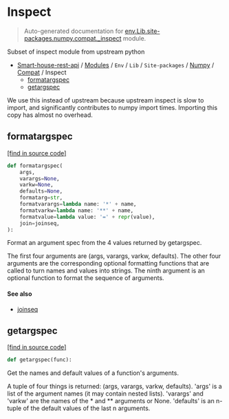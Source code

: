 # Inspect

> Auto-generated documentation for [env.Lib.site-packages.numpy.compat._inspect](..\..\..\..\..\..\env\Lib\site-packages\numpy\compat\_inspect.py) module.

Subset of inspect module from upstream python

- [Smart-house-rest-api](..\..\..\..\..\README.md#description) / [Modules](..\..\..\..\..\MODULES.md#smart-house-rest-api-modules) / `Env` / `Lib` / `Site-packages` / [Numpy](..\index.md#numpy) / [Compat](index.md#compat) / Inspect
    - [formatargspec](#formatargspec)
    - [getargspec](#getargspec)

We use this instead of upstream because upstream inspect is slow to import, and
significantly contributes to numpy import times. Importing this copy has almost
no overhead.

## formatargspec

[[find in source code]](..\..\..\..\..\..\env\Lib\site-packages\numpy\compat\_inspect.py#L140)

```python
def formatargspec(
    args,
    varargs=None,
    varkw=None,
    defaults=None,
    formatarg=str,
    formatvarargs=lambda name: '*' + name,
    formatvarkw=lambda name: '**' + name,
    formatvalue=lambda value: '=' + repr(value),
    join=joinseq,
):
```

Format an argument spec from the 4 values returned by getargspec.

The first four arguments are (args, varargs, varkw, defaults).  The
other four arguments are the corresponding optional formatting functions
that are called to turn names and values into strings.  The ninth
argument is an optional function to format the sequence of arguments.

#### See also

- [joinseq](#joinseq)

## getargspec

[[find in source code]](..\..\..\..\..\..\env\Lib\site-packages\numpy\compat\_inspect.py#L96)

```python
def getargspec(func):
```

Get the names and default values of a function's arguments.

A tuple of four things is returned: (args, varargs, varkw, defaults).
'args' is a list of the argument names (it may contain nested lists).
'varargs' and 'varkw' are the names of the * and ** arguments or None.
'defaults' is an n-tuple of the default values of the last n arguments.

